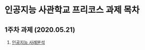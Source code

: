 # 인공지능 사관학교 프리코스 과제 목차

## 1주차 과제 (2020.05.21)
1.  <a href="https://github.com/lee-hyeong-seok/free/blob/master/leehyeongseok.ipynb">인공지능 사례분석<a>
